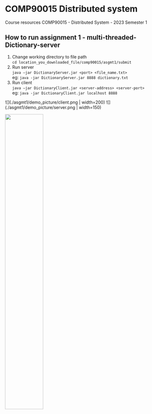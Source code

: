 # COMP90015 Distributed system
Course resources COMP90015 - Distributed System - 2023 Semester 1

## How to run assignment 1 - multi-threaded-Dictionary-server

1. Change working directory to file path  
```cd location_you_downloaded_file/comp90015/asgmt1/submit```
2. Run server  
```java –jar DictionaryServer.jar <port> <file_name.txt>```  
eg: ```java -jar DictionaryServer.jar 8888 dictionary.txt```
3. Run client  
```java –jar DictionaryClient.jar <server-address> <server-port>```  
eg: ```java -jar DictionaryClient.jar localhost 8888```

![](./asgmt1/demo_picture/client.png | width=200)
![](./asgmt1/demo_picture/server.png | width=150)

<img src="https://raw.githubusercontent.com/imswagk727/comp90015/main/asgmt1/demo_picture/client.png" style="width: 50%">

